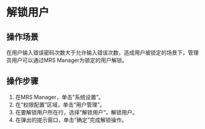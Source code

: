 # 解锁用户<a name="ZH-CN_TOPIC_0050661072"></a>

## 操作场景<a name="zh-cn_topic_0043021169_section6534694915243"></a>

在用户输入错误密码次数大于允许输入错误次数，造成用户被锁定的场景下，管理员用户可以通过MRS Manager为锁定的用户解锁。

## 操作步骤<a name="zh-cn_topic_0043021169_section42955011152434"></a>

1.  在MRS Manager，单击“系统设置”。
2.  在“权限配置”区域，单击“用户管理”。
3.  在要解锁用户所在行，选择“解锁用户“，解锁用户。
4.  在弹出的提示窗口，单击“确定”完成解锁操作。

